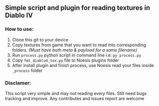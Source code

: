 ## Simple script and plugin for reading textures in Diablo IV
### How to use:
1. Clone this git to your device
2. Copy textures from game that you want to read into corresponding folders. *(Must have both meta & payload for a same filename)*
3. Run `process.py` python script in command line i.e: `py process.py`
4. Copy `fmt_diablo4_tex.py` file to Noesis plugins folder
5. After install plugin and finish process, use Noesis read your files inside `_process` folder

### Disclamer:
This script very simple and may not reading every files. Still need bugs tracking and improve. Any contributes and issues report are welcome
